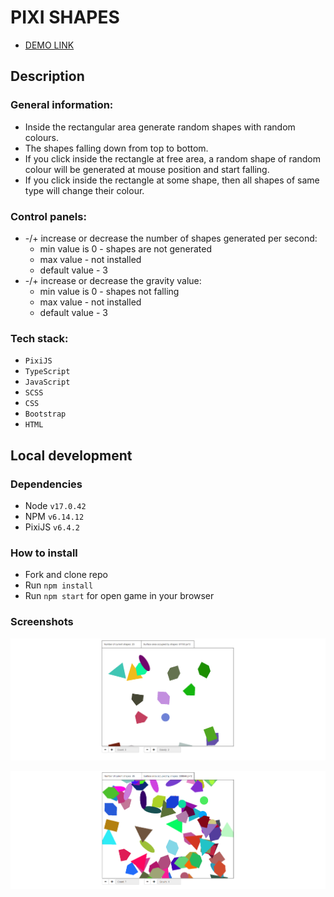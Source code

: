 <h1>PIXI SHAPES</h1>
<ul>
  <li><a href="https://olexandr-trubin-koshyk.github.io/digicode-tt/" taget="_blank">DEMO LINK</a></li>
</ul>
<h2>Description</h2>
<h3>General information:</h3>
<ul>
  <li>
    Inside the rectangular area generate random shapes with random colours. 
  </li>
   <li>
    The shapes falling down from top to bottom.
   </li>
  <li>
    If you click inside the rectangle at free area, a random shape of random colour will be generated at mouse position and start falling.
   </li>
    <li>
    If you click inside the rectangle at some shape, then all shapes of same type will change their colour.
   </li>
</ul>
<h3>Control panels:</h3>
<ul>
  <li>
    -/+ increase or decrease the number of shapes generated per second:
         <ul>
       <li>min value is 0 - shapes are not generated</li>
       <li>max value - not installed</li>
       <li>default value - 3</li>
     </ul>
  </li>
   <li>
    -/+ increase or decrease the gravity value:
     <ul>
       <li>min value is 0 - shapes not falling</li>
       <li>max value - not installed</li>
       <li>default value - 3</li>
     </ul>
   </li>
</ul>
<h3>Tech stack:</h3>
<ul>
  <li><code>PixiJS</code></li>
   <li><code>TypeScript</code></li>
  <li><code>JavaScript</code></li>
  <li><code>SCSS</code></li>
  <li><code>CSS</code></li>
  <li><code>Bootstrap</code></li>
  <li><code>HTML</code></li>
</ul>
<h2>Local development</h2>
<h3>Dependencies</h3>
<ul>
  <li>Node <code>v17.0.42</code></li>
  <li>NPM <code>v6.14.12</code></li>
  <li>PixiJS <code>v6.4.2</code></li>
</ul>
<h3>How to install</h3>
<ul>
  <li>Fork and clone repo</li>
  <li>Run <code>npm install</code></li>
  <li>Run <code>npm start</code> for open game in your browser</li>
</ul>

<h3>Screenshots</h3>

![Screenshot #1](https://github.com/Olexandr-Trubin-Koshyk/digicode-tt/blob/main/screenshots/shapes1.png)

![Screenshot #2](https://github.com/Olexandr-Trubin-Koshyk/digicode-tt/blob/main/screenshots/shapes2.png)
